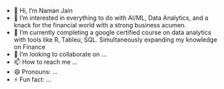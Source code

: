 - 👋 Hi, I’m Naman Jain 
- 👀 I’m interested in everything to do with AI/ML, Data Analytics, and a knack for the financial world with a strong business acumen.
- 🌱 I’m currently completing a google certified course on data analytics with tools like R, Tableu, SQL. Simultaneously expanding my knowledge on Finance
- 💞️ I’m looking to collaborate on ...
- 📫 How to reach me ...
- 😄 Pronouns: ...
- ⚡ Fun fact: ...

<!---
namanj20/namanj20 is a ✨ special ✨ repository because its `README.md` (this file) appears on your GitHub profile.
You can click the Preview link to take a look at your changes.
--->
